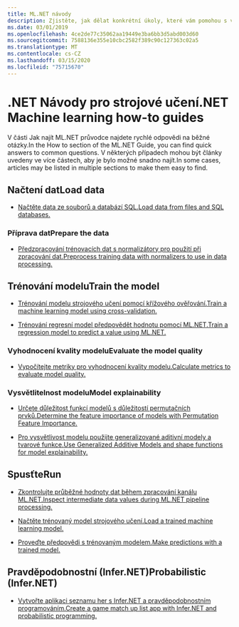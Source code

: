 ```yaml
---
title: ML.NET návody
description: Zjistěte, jak dělat konkrétní úkoly, které vám pomohou s vytvářením vlastních řešení AI a integrací machine learningu do vašich aplikací .NET.
ms.date: 03/01/2019
ms.openlocfilehash: 4ce2de77c35062aa19449e3ba6bb3d5abd003d60
ms.sourcegitcommit: 7588136e355e10cbc2582f389c90c127363c02a5
ms.translationtype: MT
ms.contentlocale: cs-CZ
ms.lasthandoff: 03/15/2020
ms.locfileid: "75715670"
---
```

# <a name="net-machine-learning-how-to-guides"></a><span data-ttu-id="f7420-103">.NET Návody pro strojové učení</span><span class="sxs-lookup"><span data-stu-id="f7420-103">.NET Machine learning how-to guides</span></span>

<span data-ttu-id="f7420-104">V části Jak najít ML.NET průvodce najdete rychlé odpovědi na běžné otázky.</span><span class="sxs-lookup"><span data-stu-id="f7420-104">In the How to section of the ML.NET Guide, you can find quick answers to common questions.</span></span> <span data-ttu-id="f7420-105">V některých případech mohou být články uvedeny ve více částech, aby je bylo možné snadno najít.</span><span class="sxs-lookup"><span data-stu-id="f7420-105">In some cases, articles may be listed in multiple sections to make them easy to find.</span></span>

## <a name="load-data"></a><span data-ttu-id="f7420-106">Načtení dat</span><span class="sxs-lookup"><span data-stu-id="f7420-106">Load data</span></span>

* [<span data-ttu-id="f7420-107">Načtěte data ze souborů a databází SQL.</span><span class="sxs-lookup"><span data-stu-id="f7420-107">Load data from files and SQL databases.</span></span>](load-data-ml-net.md)

### <a name="prepare-the-data"></a><span data-ttu-id="f7420-108">Příprava dat</span><span class="sxs-lookup"><span data-stu-id="f7420-108">Prepare the data</span></span>

* [<span data-ttu-id="f7420-109">Předzpracování trénovacích dat s normalizátory pro použití při zpracování dat.</span><span class="sxs-lookup"><span data-stu-id="f7420-109">Preprocess training data with normalizers to use in data processing.</span></span>](normalizers-preprocess-data-ml-net.md)

## <a name="train-the-model"></a><span data-ttu-id="f7420-110">Trénování modelu</span><span class="sxs-lookup"><span data-stu-id="f7420-110">Train the model</span></span>

* [<span data-ttu-id="f7420-111">Trénování modelu strojového učení pomocí křížového ověřování.</span><span class="sxs-lookup"><span data-stu-id="f7420-111">Train a machine learning model using cross-validation.</span></span>](train-machine-learning-model-cross-validation-ml-net.md)

* [<span data-ttu-id="f7420-112">Trénování regresní model předpovědět hodnotu pomocí ML.NET.</span><span class="sxs-lookup"><span data-stu-id="f7420-112">Train a regression model to predict a value using ML.NET.</span></span>](train-machine-learning-model-ml-net.md)

### <a name="evaluate-the-model-quality"></a><span data-ttu-id="f7420-113">Vyhodnocení kvality modelu</span><span class="sxs-lookup"><span data-stu-id="f7420-113">Evaluate the model quality</span></span>

* [<span data-ttu-id="f7420-114">Vypočítejte metriky pro vyhodnocení kvality modelu.</span><span class="sxs-lookup"><span data-stu-id="f7420-114">Calculate metrics to evaluate model quality.</span></span>](verify-model-quality-ml-net.md)

### <a name="model-explainability"></a><span data-ttu-id="f7420-115">Vysvětlitelnost modelu</span><span class="sxs-lookup"><span data-stu-id="f7420-115">Model explainability</span></span>

* [<span data-ttu-id="f7420-116">Určete důležitost funkcí modelů s důležitostí permutačních prvků.</span><span class="sxs-lookup"><span data-stu-id="f7420-116">Determine the feature importance of models with Permutation Feature Importance.</span></span>](explain-machine-learning-model-permutation-feature-importance-ml-net.md)

* [<span data-ttu-id="f7420-117">Pro vysvětlivost modelu použijte generalizované aditivní modely a tvarové funkce.</span><span class="sxs-lookup"><span data-stu-id="f7420-117">Use Generalized Additive Models and shape functions for model explainability.</span></span>](use-gams-for-model-explainability.md)

## <a name="run"></a><span data-ttu-id="f7420-118">Spusťte</span><span class="sxs-lookup"><span data-stu-id="f7420-118">Run</span></span>

* [<span data-ttu-id="f7420-119">Zkontrolujte průběžné hodnoty dat během zpracování kanálu ML.NET.</span><span class="sxs-lookup"><span data-stu-id="f7420-119">Inspect intermediate data values during ML.NET pipeline processing.</span></span>](inspect-intermediate-data-ml-net.md)

* [<span data-ttu-id="f7420-120">Načtěte trénovaný model strojového učení.</span><span class="sxs-lookup"><span data-stu-id="f7420-120">Load a trained machine learning model.</span></span>](save-load-machine-learning-models-ml-net.md)

* [<span data-ttu-id="f7420-121">Proveďte předpovědi s trénovaným modelem.</span><span class="sxs-lookup"><span data-stu-id="f7420-121">Make predictions with a trained model.</span></span>](machine-learning-model-predictions-ml-net.md)

## <a name="probabilistic-infernet"></a><span data-ttu-id="f7420-122">Pravděpodobnostní (Infer.NET)</span><span class="sxs-lookup"><span data-stu-id="f7420-122">Probabilistic (Infer.NET)</span></span>

* [<span data-ttu-id="f7420-123">Vytvořte aplikaci seznamu her s Infer.NET a pravděpodobnostním programováním.</span><span class="sxs-lookup"><span data-stu-id="f7420-123">Create a game match up list app with Infer.NET and probabilistic programming.</span></span>](matchup-app-infer-net.md)
